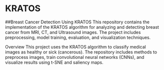 # KRATOS

##Breast Cancer Detection Using KRATOS
This repository contains the implementation of the KRATOS algorithm for analyzing and detecting breast cancer from MRI, CT, and Ultrasound images. The project includes preprocessing, model training, evaluation, and visualization techniques.

Overview
This project uses the KRATOS algorithm to classify medical images as healthy or sick (cancerous). The repository includes methods to preprocess images, train convolutional neural networks (CNNs), and visualize results using t-SNE and saliency maps.
